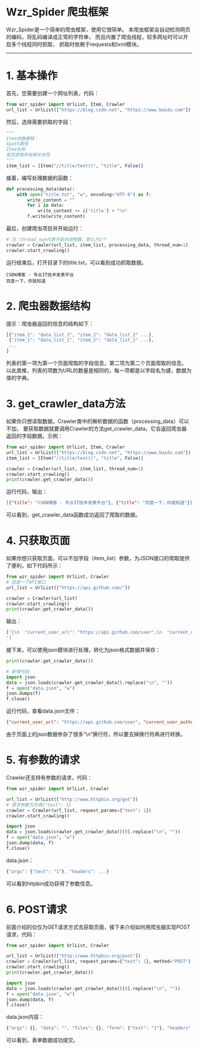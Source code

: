 # Wzr_Spider 爬虫框架
Wzr_Spider是一个简单的爬虫框架，使用它很简单。
本爬虫框架会自动检测网页的编码，将乱码编译成正常的字符串，
而且内置了爬虫线程，较多网址时可以开启多个线程同时抓取，
抓取时依赖于requests和lxml模块。
***
# 1. 基本操作
首先，您需要创建一个网址列表，代码：
```py
from wzr_spider import UrlList, Item, Crawler
url_list = UrlList(["https://blog.csdn.net", "https://www.baidu.com"])
```
然后，选择需要抓取的字段：
```py
"""
Item参数解释：
Xpath路径
Item名称
是否获取所有相关标签
"""
item_list = [Item("//title/text()", "title", False)]
```
接着，编写处理数据的函数：
```py
def processing_data(data):
    with open("title.txt", "w", encoding="UTF-8") as f:
        write_content = ""
        for i in data:
            write_content += i['title'] + "\n"
        f.write(write_content)
```
最后，创建爬虫项目并开始运行：
```py
# 注：thread_num代表开启的进程数，默认为1个
crawler = Crawler(url_list, item_list, processing_data, thread_num=1)
crawler.start_crawling()
```
运行结束后，打开目录下的title.txt，可以看到成功抓取数据。
```
CSDN博客 - 专业IT技术发表平台
百度一下，你就知道
```
# 2. 爬虫器数据结构
提示：爬虫器返回的信息的结构如下：
```js
[{"item_1": "data_list_1", "item_2": "data_list_2" ...},
 {"item_1": "data_list_1", "item_2": "data_list_2" ...},
 ...
]
```
列表的第一项为第一个页面爬取的字段信息，第二项为第二个页面爬取的信息。
以此类推，列表的项数为URL的数量是相同的，每一项都是以字段名为键，数据为值的字典。
# 3. get_crawler_data方法
如果你只想读取数据，Crawler类中的解析数据的函数（processing_data）可以不加，
要获取数据就要调用Crawler的方法get_crawler_data，它会返回爬虫器返回的字段数据。示例：
```py
from wzr_spider import UrlList, Item, Crawler
url_list = UrlList(["https://blog.csdn.net", "https://www.baidu.com"])
item_list = [Item("//title/text()", "title", False)]

crawler = Crawler(url_list, item_list, thread_num=1)
crawler.start_crawling()
print(crawler.get_crawler_data())
```
运行代码，输出：
```json
[{"title": "CSDN博客 - 专业IT技术发表平台"}, {"title": "百度一下，你就知道"}]
```
可以看到，get_crawler_data函数成功返回了爬取的数据。
# 4. 只获取页面
如果你想只获取页面，可以不加字段（item_list）参数，为JSON接口的爬取提供了便利，如下代码所示：
```py
from wzr_spider import UrlList, Crawler
# 这是一个API接口
url_list = UrlList(["https://api.github.com/"])

crawler = Crawler(url_list)
crawler.start_crawling()
print(crawler.get_crawler_data())
```
输出：
```js
['{\n  "current_user_url": "https://api.github.com/user",\n  "current_user_authorizations_html_url": "https://github.com/settings/connections/applications{/client_id}",\n ...
']
```
接下来，可以使用json模块进行处理，转化为json格式数据并保存：
```py
print(crawler.get_crawler_data())

# 新增代码
import json
data = json.loads(crawler.get_crawler_data().replace("\n", ""))
f = open("data.json", "w")
json.dumps(f)
f.close()
```
运行代码，查看data.json文件：
```json
{"current_user_url": "https://api.github.com/user", "current_user_authorizations_html_url": "", ...}
```
由于页面上的json数据参杂了很多“\n”换行符，所以要去掉换行符再进行转换。
# 5. 有参数的请求
Crawler还支持有参数的请求，代码：
```py
from wzr_spider import UrlList, Crawler

url_list = UrlList(["http://www.httpbin.org/get"])
# 请求参数为字典{"test": 1}
crawler = Crawler(url_list, request_params={"test": 1})
crawler.start_crawling()

import json
data = json.loads(crawler.get_crawler_data()[0].replace("\n", ""))
f = open("data.json", "w")
json.dump(data, f)
f.close()
```
data.json：
```js
{"args": {"test": "1"}, "headers": ...}
```
可以看到httpbin成功获得了参数信息。
# 6. POST请求
前面介绍的仅仅为GET请求方式去获取页面，接下来介绍如何用爬虫器实现POST请求，代码：
```py
from wzr_spider import UrlList, Crawler

url_list = UrlList(["http://www.httpbin.org/post"])
crawler = Crawler(url_list, request_params={"test": 1}, method="POST")
crawler.start_crawling()
print(crawler.get_crawler_data())

import json
data = json.loads(crawler.get_crawler_data()[0].replace("\n", ""))
f = open("data.json", "w")
json.dump(data, f)
f.close()
```
data.json内容：
```js
{"args": {}, "data": "", "files": {}, "form": {"test": "1"}, "headers": ...}
```
可以看到，表单数据成功提交。
